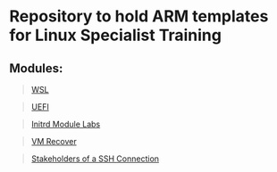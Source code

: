 # Repository to hold  ARM templates for Linux Specialist Training

## Modules:

> [WSL](https://github.com/mitchcr/ONEVM/tree/main/WSL)

> [UEFI](https://github.com/mitchr/ONEVM/tree/main/UEFI) 

> [Initrd Module Labs](https://github.com/mitchcr/ONEVM/tree/main/Initrd)

> [VM Recover](https://github.com/mitchcr/ONEVM/tree/main/VMRecover)

> [Stakeholders of a SSH Connection](https://github.com/mitchcr/ONEVM/tree/main/StakeholdersOfASSHConnection)

